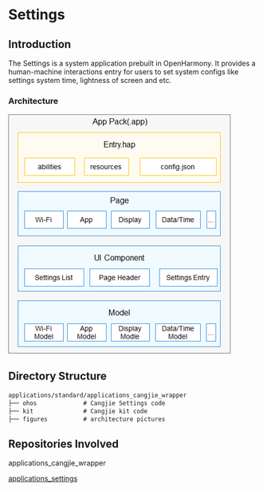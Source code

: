 # Settings

## Introduction

The Settings is a system application prebuilt in OpenHarmony. It provides a human-machine interactions entry for users to set system configs like settings system time, lightness of screen and etc.

### Architecture

![](figures/en-us_image_0000001153225717.png)

## Directory Structure

```
applications/standard/applications_cangjie_wrapper
├── ohos             # Cangjie Settings code
├── kit              # Cangjie kit code
├── figures          # architecture pictures
```

## Repositories Involved

applications_cangjie_wrapper

[applications_settings](https://gitee.com/openharmony/applications_settings/blob/master/README.md)
